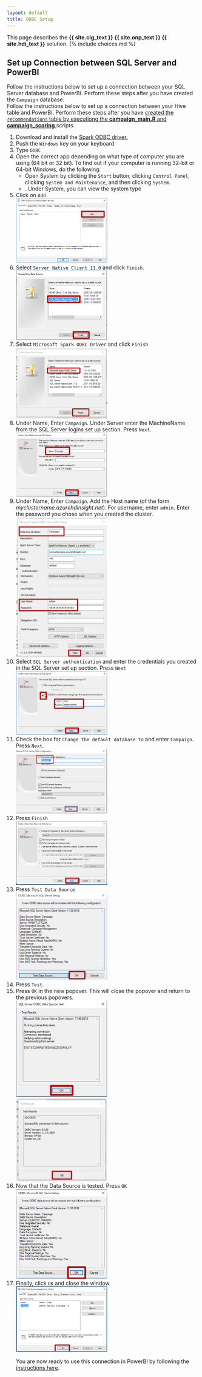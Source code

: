 ```yaml
---
layout: default
title: ODBC Setup
---
```

<div class="alert alert-success" role="alert"> This page describes the 
<strong>
<span class="cig">{{ site.cig_text }}</span>
<span class="onp">{{ site.onp_text }}</span>
<span class="hdi">{{ site.hdi_text }}</span> 
</strong>
solution.
 {% include choices.md %}

</div> 

## Set up Connection between SQL Server and PowerBI  
<div class="sql">
Follow the instructions below to set up a connection between your SQL Server database and PowerBI.  Perform these steps after you have created the <code>Campaign</code> database.
</div>
<div class="hdi">
Follow the instructions below to set up a connection between your Hive table and PowerBI.  Perform these steps after you have <a href="Typical.html">created the <code>recommendations</code> table by executiong the <strong>campaign_main.R</strong> and <strong>campaign_scoring</strong> </a> scripts.
</div>
<ol>
<li class="hdi">Download and install the <a href="https://www.microsoft.com/en-us/download/details.aspx?id=49883">Spark ODBC driver.</a></li>
<li>	Push the <code>Windows</code> key on your keyboard</li>
<li>	Type <code>ODBC</code> </li>
<li>	Open the correct app depending on what type of computer you are using (64 bit or 32 bit). To find out if your computer is running 32-bit or 64-bit Windows, do the following:
<ul>
<li>	Open System by clicking the <code>Start</code> button, clicking <code>Control Panel</code>, clicking <code>System and Maintenance</code>, and then clicking <code>System</code>.</li>
<li>.	Under System, you can view the system type</li>
</ul>
</li>
<li>	Click on <code>Add</code>
  <br/>
<img src="images/odbc1.png" width="50%" >
</li>
<li class="sql">	
Select <code>Server Native Client 11.0</code> and click <code>Finish</code>.
   <br/>
<img src="images/odbc2.png" width="50%" >
</li>
<li class="hdi">
Select <code>Microsoft Spark ODBC Driver</code> and click <code>Finish</code><span class=""></span>
<img src="images/odbcs2.png" width="50%" >
</li>
<li class="sql">	
Under Name, Enter <code>Campaign</code>. Under Server enter the MachineName from the SQL Server logins set up section. Press <code>Next</code>.
   <br/>
<img src="images/odbc3.png" width="50%" >
</li>
<li class="hdi">
Under Name, Enter <code>Campaign</code>. Add the Host name (of the form <i>myclustername.azurehdinsight.net</i>).  For username, enter <code>admin</code>.  Enter the password you chose when you created the cluster.
<br/>
<img src="images/odbcs3.png" width="50%" >
</li>
<li class="sql">	
Select <code>SQL Server authentication</code> and enter the credentials you created in the SQL Server set up section. Press <code>Next</code>
<br/>
<img src="images/odbc4.png" width="50%" >
</li>

 
 <div class="sql">
<li>	Check the box for <code>Change the default database to</code> and enter <code>Campaign</code>. Press 
<code>Next</code>.
   <br/>
<img src="images/odbc5.png" width="50%" >
</li>
<li>Press <code>Finish</code>
  <br/>
<img src="images/odbcfinish.png" width="50%" > 
</li>
</div>

<li class="sql">
Press <code>Test Data Source</code>
  <br/>
<img src="images/odbc6.png" width="50%" >
</li>
<li class="hdi">
Press <code>Test</code>.
</li> 
<li>	Press <code>OK</code> in the new popover. This will close the popover and return to the previous popovers.
<span class="sql">   
<br/>
<img src="images/odbc7.png" width="50%" >
</span>

<span class="hdi">   
<br/>
<img src="images/odbcs7.png" width="50%" >
</span>
</li>
<li>	Now that the Data Source is tested. Press <code>OK</code>
<span class="sql">
<br/>
<img src="images/odbc8.png" width="50%" >
</span>
</li>
<li>	Finally, click <code>OK</code> and close the window 
<span class="sql">
<br/>
<img src="images/odbc9.png" width="50%">
</span>
</li>
<p></p>
You are now ready to use this connection in PowerBI by following the <a href="Visualize_Results.html">instructions here</a>.
	